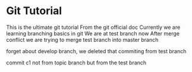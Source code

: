 # Git Tutorial 
This is the ultimate git tutorial
From the git official doc
Currently we are learning branching basics in git
We are at test branch now
After merge conflict we are trying to merge test branch into master branch


forget about develop branch, we deleted that
commiting from test branch

commit c1 not from topic branch but from the test branch